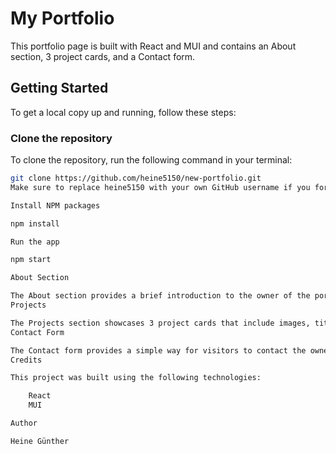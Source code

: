 # My Portfolio

This portfolio page is built with React and MUI and contains an About section, 3 project cards, and a Contact form.

## Getting Started

To get a local copy up and running, follow these steps:

### Clone the repository

To clone the repository, run the following command in your terminal:

````bash
git clone https://github.com/heine5150/new-portfolio.git
Make sure to replace heine5150 with your own GitHub username if you forked the repository.```

Install NPM packages

npm install

Run the app

npm start

About Section

The About section provides a brief introduction to the owner of the portfolio.
Projects

The Projects section showcases 3 project cards that include images, titles, descriptions, and links to the live projects and/or source code on GitHub.
Contact Form

The Contact form provides a simple way for visitors to contact the owner of the portfolio. It includes fields for name, email, subject, and message.
Credits

This project was built using the following technologies:

    React
    MUI

Author

Heine Günther
````
